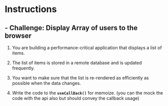 # Instructions &nbsp;

## - Challenge: Display Array of users to the browser

1. You are building a performance-critical application that displays a list of items.

2. The list of items is stored in a remote database and is updated frequently.

3. You want to make sure that the list is re-rendered as efficiently as possible when the data changes.

4. Write the code to the **`useCallBack()`** for memoize. (you can the mock the code with the api also but should convey the callback usage)
